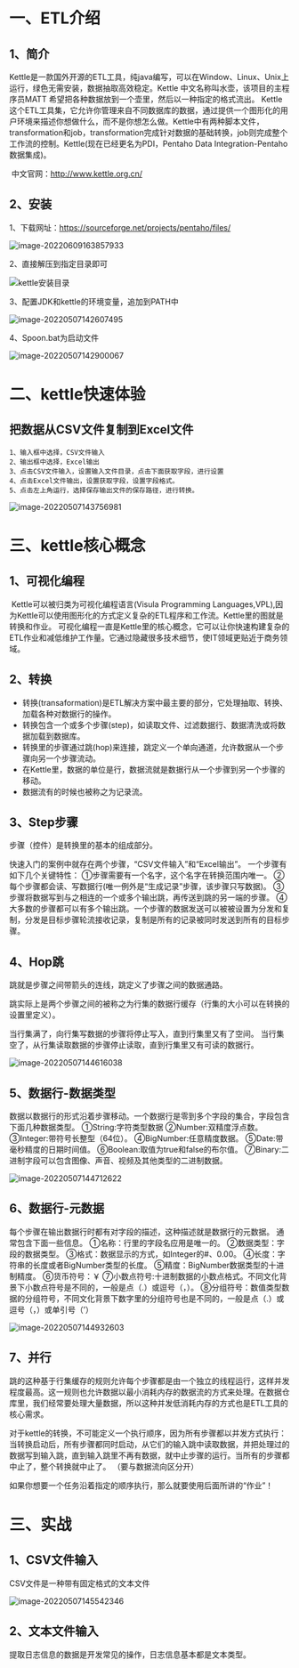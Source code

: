# 一、ETL介绍

## 1、简介

​		Kettle是一款国外开源的ETL工具，纯java编写，可以在Window、Linux、Unix上运行，绿色无需安装，数据抽取高效稳定。
​		Kettle 中文名称叫水壶，该项目的主程序员MATT 希望把各种数据放到一个壶里，然后以一种指定的格式流出。
​		Kettle这个ETL工具集，它允许你管理来自不同数据库的数据，通过提供一个图形化的用户环境来描述你想做什么，而不是你想怎么做。
​		Kettle中有两种脚本文件，transformation和job，transformation完成针对数据的基础转换，job则完成整个工作流的控制。
​		Kettle(现在已经更名为PDI，Pentaho Data Integration-Pentaho数据集成)。

​		中文官网：http://www.kettle.org.cn/  

## 2、安装

1、下载网址：https://sourceforge.net/projects/pentaho/files/

![image-20220609163857933](https://raw.githubusercontent.com/lukaixin0527/images/master/java-img/image-20220609163857933.png)

2、直接解压到指定目录即可

![kettle安装目录](https://raw.githubusercontent.com/lukaixin0527/images/master/java-img/kettle%E5%AE%89%E8%A3%85%E7%9B%AE%E5%BD%95.png)

3、配置JDK和kettle的环境变量，追加到PATH中

![image-20220507142607495](https://raw.githubusercontent.com/lukaixin0527/images/master/java-img/image-20220507142607495.png)

4、Spoon.bat为启动文件

![image-20220507142900067](https://raw.githubusercontent.com/lukaixin0527/images/master/java-img/image-20220507142900067.png)

# 二、kettle快速体验

## 把数据从CSV文件复制到Excel文件

```
1、输入框中选择，CSV文件输入
2、输出框中选择，Excel输出
3、点击CSV文件输入，设置输入文件目录，点击下面获取字段，进行设置
4、点击Excel文件输出，设置获取字段，设置字段格式。
5、点击左上角运行，选择保存输出文件的保存路径，进行转换。
```

![image-20220507143756981](https://raw.githubusercontent.com/lukaixin0527/images/master/java-img/image-20220507143756981.png)

# 三、kettle核心概念

## 1、可视化编程

​	Kettle可以被归类为可视化编程语言(Visula Programming Languages,VPL),因为Kettle可以使用图形化的方式定义复杂的ETL程序和工作流。
​	Kettle里的图就是转换和作业。
​	可视化编程一直是Kettle里的核心概念，它可以让你快速构建复杂的ETL作业和减低维护工作量。它通过隐藏很多技术细节，使IT领域更贴近于商务领域。

## 2、转换

- 转换(transaformation)是ETL解决方案中最主要的部分，它处理抽取、转换、加载各种对数据行的操作。
- 转换包含一个或多个步骤(step)，如读取文件、过滤数据行、数据清洗或将数据加载到数据库。
- 转换里的步骤通过跳(hop)来连接，跳定义一个单向通道，允许数据从一个步骤向另一个步骤流动。
- 在Kettle里，数据的单位是行，数据流就是数据行从一个步骤到另一个步骤的移动。
- 数据流有的时候也被称之为记录流。

## 3、Step步骤

步骤（控件）是转换里的基本的组成部分。

快速入门的案例中就存在两个步骤，“CSV文件输入”和“Excel输出”。
一个步骤有如下几个关键特性：
①步骤需要有一个名字，这个名字在转换范围内唯一。
②每个步骤都会读、写数据行(唯一例外是“生成记录”步骤，该步骤只写数据)。
③步骤将数据写到与之相连的一个或多个输出跳，再传送到跳的另一端的步骤。
④大多数的步骤都可以有多个输出跳。一个步骤的数据发送可以被被设置为分发和复制，分发是目标步骤轮流接收记录，复制是所有的记录被同时发送到所有的目标步骤。

## 4、Hop跳

跳就是步骤之间带箭头的连线，跳定义了步骤之间的数据通路。

跳实际上是两个步骤之间的被称之为行集的数据行缓存（行集的大小可以在转换的设置里定义）。

当行集满了，向行集写数据的步骤将停止写入，直到行集里又有了空间。
当行集空了，从行集读取数据的步骤停止读取，直到行集里又有可读的数据行。

![image-20220507144616038](https://raw.githubusercontent.com/lukaixin0527/images/master/java-img/image-20220507144616038.png)

## 5、数据行-数据类型

数据以数据行的形式沿着步骤移动。一个数据行是零到多个字段的集合，字段包含下面几种数据类型。
①String:字符类型数据
②Number:双精度浮点数。
③Integer:带符号长整型（64位）。
④BigNumber:任意精度数据。
⑤Date:带毫秒精度的日期时间值。
⑥Boolean:取值为true和false的布尔值。
⑦Binary:二进制字段可以包含图像、声音、视频及其他类型的二进制数据。

![image-20220507144712622](https://raw.githubusercontent.com/lukaixin0527/images/master/java-img/image-20220507144712622.png)

## 6、数据行-元数据

每个步骤在输出数据行时都有对字段的描述，这种描述就是数据行的元数据。
通常包含下面一些信息。
①名称：行里的字段名应用是唯一的。
②数据类型：字段的数据类型。
③格式：数据显示的方式，如Integer的#、0.00。
④长度：字符串的长度或者BigNumber类型的长度。
⑤精度：BigNumber数据类型的十进制精度。
⑥货币符号：￥
⑦小数点符号:十进制数据的小数点格式。不同文化背景下小数点符号是不同的，一般是点（.）或逗号（，）。
⑧分组符号：数值类型数据的分组符号，不同文化背景下数字里的分组符号也是不同的，一般是点（.）或逗号（，）或单引号（’）

![image-20220507144932603](https://raw.githubusercontent.com/lukaixin0527/images/master/java-img/image-20220507144932603.png)

## 7、并行

跳的这种基于行集缓存的规则允许每个步骤都是由一个独立的线程运行，这样并发程度最高。这一规则也允许数据以最小消耗内存的数据流的方式来处理。在数据仓库里，我们经常要处理大量数据，所以这种并发低消耗内存的方式也是ETL工具的核心需求。

对于kettle的转换，不可能定义一个执行顺序，因为所有步骤都以并发方式执行：当转换启动后，所有步骤都同时启动，从它们的输入跳中读取数据，并把处理过的数据写到输入跳，直到输入跳里不再有数据，就中止步骤的运行。当所有的步骤都中止了，整个转换就中止了。 （要与数据流向区分开）

如果你想要一个任务沿着指定的顺序执行，那么就要使用后面所讲的“作业”！



# 三、实战

## 1、CSV文件输入

CSV文件是一种带有固定格式的文本文件

![image-20220507145542346](https://raw.githubusercontent.com/lukaixin0527/images/master/java-img/image-20220507145542346.png)

## 2、文本文件输入

提取日志信息的数据是开发常见的操作，日志信息基本都是文本类型。